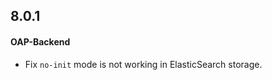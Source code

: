 8.0.1
------------------

#### OAP-Backend
* Fix `no-init` mode is not working in ElasticSearch storage.
